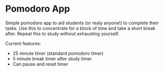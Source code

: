 # Pomodoro App


Simple pomodoro app to aid students (or realy anyone!) to complete their tasks. Use this to concentrate for a block of time and take a short break after. Repeat this to study without exhausting yourself.

Current features:
* 25 minute timer (standard pomodoro timer)
* 5 minute break timer after study timer
* Can pause and reset timer





